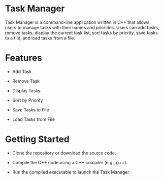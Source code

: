 # Task Manager

Task Manager is a command-line application written in C++ that allows users to manage tasks with their names and priorities. Users can add tasks, remove tasks, display the current task list, sort tasks by priority, save tasks to a file, and load tasks from a file.

# Features

- Add Task

- Remove Task

- Display Tasks

- Sort by Priority

- Save Tasks to File

- Load Tasks from File
  
# Getting Started

- Clone the repository or download the source code.

- Compile the C++ code using a C++ compiler (e.g., g++).

- Run the compiled executable to launch the Task Manager.
